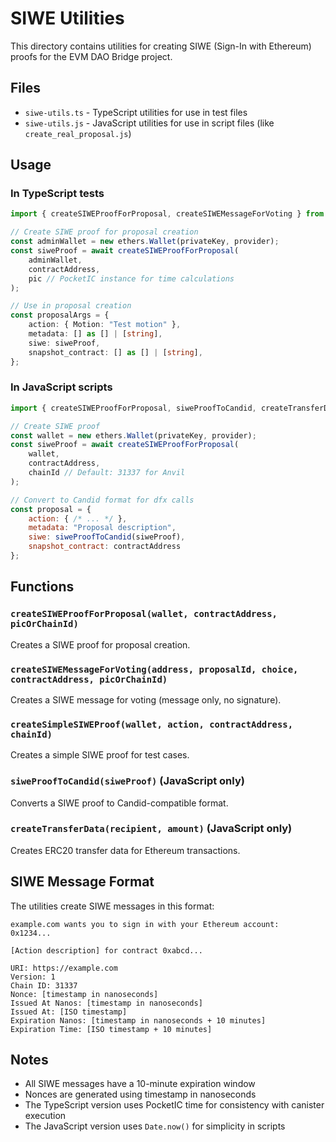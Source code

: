 # SIWE Utilities

This directory contains utilities for creating SIWE (Sign-In with Ethereum) proofs for the EVM DAO Bridge project.

## Files

- `siwe-utils.ts` - TypeScript utilities for use in test files
- `siwe-utils.js` - JavaScript utilities for use in script files (like `create_real_proposal.js`)

## Usage

### In TypeScript tests

```typescript
import { createSIWEProofForProposal, createSIWEMessageForVoting } from "../utils/siwe-utils.js";

// Create SIWE proof for proposal creation
const adminWallet = new ethers.Wallet(privateKey, provider);
const siweProof = await createSIWEProofForProposal(
    adminWallet,
    contractAddress,
    pic // PocketIC instance for time calculations
);

// Use in proposal creation
const proposalArgs = {
    action: { Motion: "Test motion" },
    metadata: [] as [] | [string],
    siwe: siweProof,
    snapshot_contract: [] as [] | [string],
};
```

### In JavaScript scripts

```javascript
import { createSIWEProofForProposal, siweProofToCandid, createTransferData } from './siwe-utils.js';

// Create SIWE proof
const wallet = new ethers.Wallet(privateKey, provider);
const siweProof = await createSIWEProofForProposal(
    wallet,
    contractAddress,
    chainId // Default: 31337 for Anvil
);

// Convert to Candid format for dfx calls
const proposal = {
    action: { /* ... */ },
    metadata: "Proposal description",
    siwe: siweProofToCandid(siweProof),
    snapshot_contract: contractAddress
};
```

## Functions

### `createSIWEProofForProposal(wallet, contractAddress, picOrChainId)`
Creates a SIWE proof for proposal creation.

### `createSIWEMessageForVoting(address, proposalId, choice, contractAddress, picOrChainId)`
Creates a SIWE message for voting (message only, no signature).

### `createSimpleSIWEProof(wallet, action, contractAddress, chainId)`
Creates a simple SIWE proof for test cases.

### `siweProofToCandid(siweProof)` (JavaScript only)
Converts a SIWE proof to Candid-compatible format.

### `createTransferData(recipient, amount)` (JavaScript only)
Creates ERC20 transfer data for Ethereum transactions.

## SIWE Message Format

The utilities create SIWE messages in this format:

```
example.com wants you to sign in with your Ethereum account:
0x1234...

[Action description] for contract 0xabcd...

URI: https://example.com
Version: 1
Chain ID: 31337
Nonce: [timestamp in nanoseconds]
Issued At Nanos: [timestamp in nanoseconds]
Issued At: [ISO timestamp]
Expiration Nanos: [timestamp in nanoseconds + 10 minutes]
Expiration Time: [ISO timestamp + 10 minutes]
```

## Notes

- All SIWE messages have a 10-minute expiration window
- Nonces are generated using timestamp in nanoseconds
- The TypeScript version uses PocketIC time for consistency with canister execution
- The JavaScript version uses `Date.now()` for simplicity in scripts

